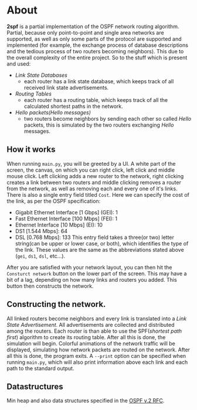 # About
**2spf** is a partial implementation of the OSPF network routing algorithm. Partial, because only point-to-point and single area networks are supported, as well as only some parts of the protocol are supported and implemented (for example, the exchange process of database descriptions and the tedious process of two routers becoming neighbors). This due to the overall complexity of the entire project. So to the stuff which is present and used:
- *Link State Databases*
    - each router has a link state database, which keeps track of all received link state advertisements.
- *Routing Tables*
    - each router has a routing table, which keeps track of all the calculated shortest paths in the network.
- *Hello packets(Hello messages)*
    - two routers become neighbors by sending each other so called *Hello* packets, this is simulated by the two routers exchanging *Hello* messages.

## How it works
When running `main.py`, you will be greeted by a UI. A white part of the screen, the canvas, on which you can right click, left click and middle mouse click. Left clicking adds a new router to the network, right clicking creates a link between two routers and middle clicking removes a router from the network, as well as removing each and every one of it's links. There is also a single entry field titled `Cost`. Here we can specify the cost of the link, as per the OSPF specification:
- Gigabit Ethernet Interface [1 Gbps] (GEI): 1
- Fast Ethernet Interface [100 Mbps] (FEI): 1
- Ethernet Interface [10 Mbps] (EI): 10
- DS1 [1.544 Mbps]: 64
- DSL [0.768 Mbps]: 133
This entry field takes a three(or two) letter string(can be upper or lower case, or both), which identifies the type of the link. These values are the same as the abbreviations stated above (`gei`, `ds1`, `dsl`, etc...).

After you are satisfied with your network layout, you can then hit the `Consturct network` button on the lower part of the screen. This may have a bit of a lag, depending on how many links and routers you added. This button then constructs the network.

## Constructing the network.
All linked routers become neighbors and every link is translated into a *Link State Advertisement*. All advertisements are collected and distributed among the routers. Each router is than able to use the SPF(*shortest path first*) algorithm to create its routing table. After all this is done, the simulation will begin. Colorful animations of the network traffic will be displayed, simulating how network packets are routed on the network. After all this is done, the program exits. A `--print` option can be specified when running `main.py`, which will also print information above each link and each path to the standard output.

## Datastructures
Min heap and also data structures specified in the [OSPF v.2 RFC](https://www.freesoft.org/CIE/RFC/1583/index.htm).
